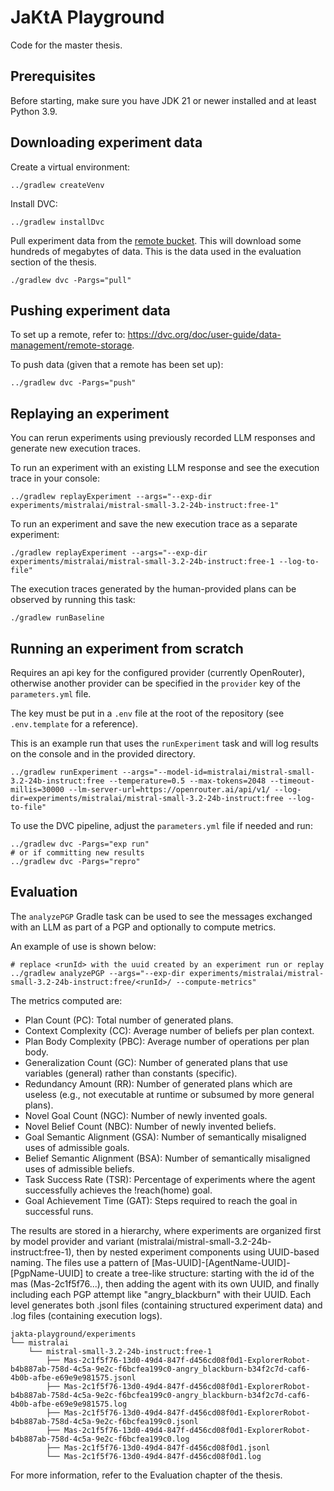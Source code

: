 # JaKtA Playground

Code for the master thesis.

## Prerequisites

Before starting, make sure you have JDK 21 or newer installed and at least Python 3.9.

## Downloading experiment data

Create a virtual environment:

```shell
../gradlew createVenv
```

Install DVC:

```shell
../gradlew installDvc
```

Pull experiment data from the [remote bucket](https://dagshub.com/rbattistini/plan-generation-experiments).
This will download some hundreds of megabytes of data.
This is the data used in the evaluation section of the thesis.

```shell
./gradlew dvc -Pargs="pull"
```

## Pushing experiment data

To set up a remote, refer to: https://dvc.org/doc/user-guide/data-management/remote-storage.

To push data (given that a remote has been set up):

```shell
../gradlew dvc -Pargs="push"
```

## Replaying an experiment

You can rerun experiments using previously recorded LLM responses and generate new execution traces.

To run an experiment with an existing LLM response and see the execution trace in your console:

```shell
../gradlew replayExperiment --args="--exp-dir experiments/mistralai/mistral-small-3.2-24b-instruct:free-1"
```

To run an experiment and save the new execution trace as a separate experiment:

```shell
./gradlew replayExperiment --args="--exp-dir experiments/mistralai/mistral-small-3.2-24b-instruct:free-1 --log-to-file"
```

The execution traces generated by the human-provided plans can be observed by running this task:

```shell
./gradlew runBaseline
```

## Running an experiment from scratch

Requires an api key for the configured provider (currently OpenRouter), otherwise another provider can be specified in the `provider` key of the `parameters.yml` file.

The key must be put in a `.env` file at the root of the repository (see `.env.template` for a reference).

This is an example run that uses the `runExperiment` task and will log results on the console and in the provided directory.

```shell
../gradlew runExperiment --args="--model-id=mistralai/mistral-small-3.2-24b-instruct:free --temperature=0.5 --max-tokens=2048 --timeout-millis=30000 --lm-server-url=https://openrouter.ai/api/v1/ --log-dir=experiments/mistralai/mistral-small-3.2-24b-instruct:free --log-to-file"
```

To use the DVC pipeline, adjust the `parameters.yml` file if needed and run:

```shell
../gradlew dvc -Pargs="exp run"
# or if committing new results
../gradlew dvc -Pargs="repro"
```

## Evaluation

The `analyzePGP` Gradle task can be used to see the messages exchanged with an LLM as part of a PGP and optionally to compute metrics.

An example of use is shown below:

```shell
# replace <runId> with the uuid created by an experiment run or replay
../gradlew analyzePGP --args="--exp-dir experiments/mistralai/mistral-small-3.2-24b-instruct:free/<runId>/ --compute-metrics"
```

The metrics computed are:
- Plan Count (PC): Total number of generated plans.
- Context Complexity (CC): Average number of beliefs per plan context.
- Plan Body Complexity (PBC): Average number of operations per plan body.
- Generalization Count (GC): Number of generated plans that use variables (general) rather than constants (specific).
- Redundancy Amount (RR): Number of generated plans which are useless (e.g., not executable at runtime or subsumed by more general plans).
- Novel Goal Count (NGC): Number of newly invented goals.
- Novel Belief Count (NBC): Number of newly invented beliefs.
- Goal Semantic Alignment (GSA): Number of semantically misaligned uses of admissible goals.
- Belief Semantic Alignment (BSA): Number of semantically misaligned uses of admissible beliefs.
- Task Success Rate (TSR): Percentage of experiments where the agent successfully achieves the !reach(home) goal.
- Goal Achievement Time (GAT): Steps required to reach the goal in successful runs.

The results are stored in a hierarchy, where experiments are organized first by model provider and variant (mistralai/mistral-small-3.2-24b-instruct:free-1), then by nested experiment components using UUID-based naming. The files use a pattern of [Mas-UUID]-[AgentName-UUID]-[PgpName-UUID] to create a tree-like structure: starting with the id of the mas (Mas-2c1f5f76...), then adding the agent with its own UUID, and finally including each PGP attempt like "angry_blackburn" with their UUID.
Each level generates both .jsonl files (containing structured experiment data) and .log files (containing execution logs).

```
jakta-playground/experiments
└── mistralai
    └── mistral-small-3.2-24b-instruct:free-1
        ├── Mas-2c1f5f76-13d0-49d4-847f-d456cd08f0d1-ExplorerRobot-b4b887ab-758d-4c5a-9e2c-f6bcfea199c0-angry_blackburn-b34f2c7d-caf6-4b0b-afbe-e69e9e981575.jsonl
        ├── Mas-2c1f5f76-13d0-49d4-847f-d456cd08f0d1-ExplorerRobot-b4b887ab-758d-4c5a-9e2c-f6bcfea199c0-angry_blackburn-b34f2c7d-caf6-4b0b-afbe-e69e9e981575.log
        ├── Mas-2c1f5f76-13d0-49d4-847f-d456cd08f0d1-ExplorerRobot-b4b887ab-758d-4c5a-9e2c-f6bcfea199c0.jsonl
        ├── Mas-2c1f5f76-13d0-49d4-847f-d456cd08f0d1-ExplorerRobot-b4b887ab-758d-4c5a-9e2c-f6bcfea199c0.log
        ├── Mas-2c1f5f76-13d0-49d4-847f-d456cd08f0d1.jsonl
        └── Mas-2c1f5f76-13d0-49d4-847f-d456cd08f0d1.log
```


For more information, refer to the Evaluation chapter of the thesis.